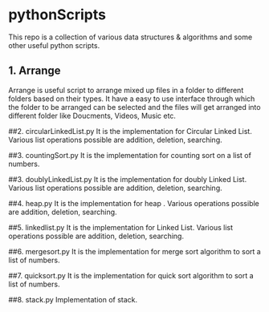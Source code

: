 # pythonScripts
This repo is a collection of various data structures &amp; algorithms and some other useful python scripts.
## 1. Arrange
Arrange is useful script to arrange mixed up files in a folder to different folders based on their types. It have a easy to use
interface through which the folder to be arranged can be selected and the files will get arranged into different folder like 
Doucments, Videos, Music etc. 

##2. circularLinkedList.py
It is the implementation for Circular Linked List. Various list operations possible are addition, deletion, searching.

##3. countingSort.py
It is the implementation for counting sort on a list of numbers.

##3. doublyLinkedList.py
It is the implementation for doubly Linked List. Various list operations possible are addition, deletion, searching.

##4. heap.py
It is the implementation for heap . Various operations possible are addition, deletion, searching.

##5. linkedlist.py
It is the implementation for Linked List. Various list operations possible are addition, deletion, searching.

##6. mergesort.py
It is the implementation for merge sort algorithm to sort a list of numbers.

##7. quicksort.py
It is the implementation for quick sort algorithm to sort a list of numbers.

##8. stack.py
Implementation of stack.





